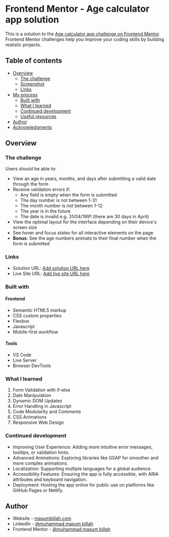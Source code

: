# Frontend Mentor - Age calculator app solution

This is a solution to the [Age calculator app challenge on Frontend Mentor](https://www.frontendmentor.io/challenges/age-calculator-app-dF9DFFpj-Q). Frontend Mentor challenges help you improve your coding skills by building realistic projects. 

## Table of contents

- [Overview](#overview)
  - [The challenge](#the-challenge)
  - [Screenshot](#screenshot)
  - [Links](#links)
- [My process](#my-process)
  - [Built with](#built-with)
  - [What I learned](#what-i-learned)
  - [Continued development](#continued-development)
  - [Useful resources](#useful-resources)
- [Author](#author)
- [Acknowledgments](#acknowledgments)

## Overview

### The challenge

Users should be able to:

- View an age in years, months, and days after submitting a valid date through the form
- Receive validation errors if:
  - Any field is empty when the form is submitted
  - The day number is not between 1-31
  - The month number is not between 1-12
  - The year is in the future
  - The date is invalid e.g. 31/04/1991 (there are 30 days in April)
- View the optimal layout for the interface depending on their device's screen size
- See hover and focus states for all interactive elements on the page
- **Bonus**: See the age numbers animate to their final number when the form is submitted

### Links

- Solution URL: [Add solution URL here](https://your-solution-url.com)
- Live Site URL: [Add live site URL here](https://your-live-site-url.com)

<!-- ## My process -->

### Built with

#### Frontend

- Semantic HTML5 markup
- CSS custom properties
- Flexbox
- Javascript
- Mobile-first workflow

#### Tools
- VS Code
- Live Server
- Browser DevTools
<!-- - CSS Grid -->
<!-- - [React](https://reactjs.org/) - JS library
- [Next.js](https://nextjs.org/) - React framework
- [Styled Components](https://styled-components.com/) - For styles -->

### What I learned

1. Form Validation with if-else
2. Date Manipulation
3. Dynamic DOM Updates
4. Error Handling in Javascript
5. Code Modularity and Comments
6. CSS Animations
7. Responsive Web Design 


### Continued development

- Improving User Experience: Adding more intuitive error messages, tooltips, or validation hints.
- Advanced Animations: Exploring libraries like GSAP for smoother and more complex animations.
- Localization: Supporting multiple languages for a global audience.
- Accessibility Features: Ensuring the app is fully accessible, with ARIA attributes and keyboard navigation.
- Deployment: Hosting the app online for public use on platforms like GitHub Pages or Netlify.

<!-- **Note: Delete this note and the content within this section and replace with your own plans for continued development.** -->

<!-- ### Useful resources

- [Example resource 1](https://www.example.com) - This helped me for XYZ reason. I really liked this pattern and will use it going forward.
- [Example resource 2](https://www.example.com) - This is an amazing article which helped me finally understand XYZ. I'd recommend it to anyone still learning this concept. -->


## Author

- Website - [masumbillah.com](https://www.masumbillah.netlify.app)
- LinkedIn - [@muhammad masum billah](https://www.linkedin.com/in/mdmasumbillah99/)
- Frontend Mentor - [@muhammad masum billah](https://www.frontendmentor.io/profile/masumbillah99)


<!-- ## Acknowledgments -->
